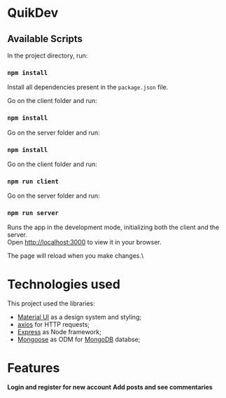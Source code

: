 # QuikDev

## Available Scripts

In the project directory, run:

### `npm install`

Install all dependencies present in the `package.json` file.

Go on the client folder and run:
### `npm install`

Go on the server folder and run:
### `npm install`

Go on the client folder and run:
### `npm run client`

Go on the server folder and run:
### `npm run server`

Runs the app in the development mode, initializing both the client and the server.\
Open [http://localhost:3000](http://localhost:3000) to view it in your browser.

The page will reload when you make changes.\

# Technologies used

This project used the libraries:

- [Material UI](https://mui.com/) as a design system and styling;
- [axios](https://axios-http.com) for HTTP requests;
- [Express](expressjs.com/) as Node framework;
- [Mongoose](https://mongoosejs.com) as ODM for [MongoDB](http://mongodb.com) databse;

# Features

**Login and register for new account**
**Add posts and see commentaries**






